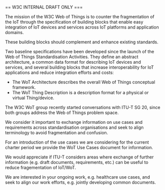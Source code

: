 == W3C INTERNAL DRAFT ONLY ===

The mission of the W3C Web of Things is to counter the fragmentation 
of the IoT through the specification of building blocks that enable 
easy integration of IoT devices and services across IoT platforms and application domains. 

These building blocks should complement and enhance existing standards.

Two baseline specifications have been developed since the launch of the Web of Things Standardisation Activities.
They define an abstract architecture, a common data format for describing IoT devices and services, 
and several building blocks that increase interoperability 
for IoT applications and reduce integration efforts and costs:

- The WoT Architecture describes the overall Web of Things conceptual framework.
- The WoT Thing Description is a description format for a physical or virtual Thing/device.
<add references to published RECs>

The W3C WoT group recently started conversations with ITU-T SG 20, since both groups address 
the Web of Things problem space.

We consider it important to exchange information on use cases and requirements 
across standardisation organisations and seek to align terminology to avoid fragmentation and confusion.

For an introduction of the use cases we are considering for the current charter period
we provide the WoT Use Cases document for information.

We would appreciate if ITU-T considers areas where exchange of further information 
(e.g. draft documents, requirements, etc.) can be useful to reduce fragementation of IoT/WoT.

We are interested in your ongoing work, e.g. healthcare use cases, and seek to align our work efforts,
e.g. jointly developing common documents.
